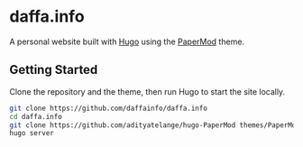 # daffa.info

A personal website built with [Hugo](https://gohugo.io/) using the [PaperMod](https://github.com/adityatelange/hugo-PaperMod) theme.

## Getting Started

Clone the repository and the theme, then run Hugo to start the site locally.

```bash
git clone https://github.com/daffainfo/daffa.info
cd daffa.info
git clone https://github.com/adityatelange/hugo-PaperMod themes/PaperMod --depth=1
hugo server
```